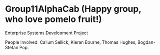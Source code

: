 # Group11AlphaCab (Happy group, who love pomelo fruit!)
Enterprise Systems Development Project

People Involved:
Callum Sellick,
Kieran Bourne,
Thomas Hughes,
Bogdan-Stefan Pop.
